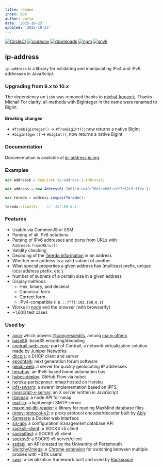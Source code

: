 ```yaml
---
title: readme
index: 986
author: parsa
date: '2025-10-23'
updated: '2025-10-23'
---
```

[![CircleCI](https://dl.circleci.com/status-badge/img/circleci/9fJmTZfn8d8p7GtVt688PY/JjriGjhcxBD6zYKygMZaet/tree/master.svg?style=svg&circle-token=7baede7efd3db5f1f25fb439e97d5f695ff76318)](https://dl.circleci.com/status-badge/redirect/circleci/9fJmTZfn8d8p7GtVt688PY/JjriGjhcxBD6zYKygMZaet/tree/master)
[![codecov]](https://codecov.io/github/beaugunderson/ip-address?branch=master)
[![downloads]](https://www.npmjs.com/package/ip-address)
[![npm]](https://www.npmjs.com/package/ip-address)
[![snyk]](https://snyk.io/test/github/beaugunderson/ip-address)

[codecov]: https://codecov.io/github/beaugunderson/ip-address/coverage.svg?branch=master
[downloads]: https://img.shields.io/npm/dm/ip-address.svg
[npm]: https://img.shields.io/npm/v/ip-address.svg
[snyk]: https://snyk.io/test/github/beaugunderson/ip-address/badge.svg

## ip-address

`ip-address` is a library for validating and manipulating IPv4 and IPv6
addresses in JavaScript.

### Upgrading from 9.x to 10.x

The dependency on `jsbn` was removed thanks to
[michal-kocarek](https://github.com/michal-kocarek). Thanks Michal! For
clarity, all methods with BigInteger in the name were renamed to BigInt.

#### Breaking changes

- `#fromBigInteger()` → `#fromBigInt()`; now returns a native BigInt
- `#bigInteger()` → `#bigInt()`; now returns a native BigInt

### Documentation

Documentation is available at [ip-address.js.org](http://ip-address.js.org/).

### Examples

```js
var Address6 = require('ip-address').Address6;

var address = new Address6('2001:0:ce49:7601:e866:efff:62c3:fffe');

var teredo = address.inspectTeredo();

teredo.client4;    // '157.60.0.1'
```

### Features

- Usable via CommonJS or ESM
- Parsing of all IPv6 notations
- Parsing of IPv6 addresses and ports from URLs with `Address6.fromURL(url)`
- Validity checking
- Decoding of the [Teredo
  information](http://en.wikipedia.org/wiki/Teredo_tunneling#IPv6_addressing)
  in an address
- Whether one address is a valid subnet of another
- What special properties a given address has (multicast prefix, unique
  local address prefix, etc.)
- Number of subnets of a certain size in a given address
- Display methods
  - Hex, binary, and decimal
  - Canonical form
  - Correct form
  - IPv4-compatible (i.e. `::ffff:192.168.0.1`)
- Works in [node](http://nodejs.org/) and the browser (with browserify)
- ~1,600 test cases

### Used by

- [anon](https://github.com/edsu/anon) which powers
  [@congressedits](https://twitter.com/congressedits), among
  [many others](https://github.com/edsu/anon#community)
- [base85](https://github.com/noseglid/base85): base85 encoding/decoding
- [contrail-web-core](https://github.com/Juniper/contrail-web-core): part of
  Contrail, a network virtualization solution made by Juniper Networks
- [dhcpjs](https://github.com/apaprocki/node-dhcpjs): a DHCP client and server
- [epochtalk](https://github.com/epochtalk/epochtalk): next generation forum
  software
- [geoip-web](https://github.com/tfrce/node-geoip-web): a server for
  quickly geolocating IP addresses
- [hexabus](https://github.com/mysmartgrid/hexabus): an IPv6-based home
  automation bus
- [hubot-deploy](https://github.com/atmos/hubot-deploy): GitHub Flow via hubot
- [heroku-portscanner](https://github.com/robison/heroku-portscanner): nmap
  hosted on Heroku
- [ipfs-swarm](https://github.com/diasdavid/node-ipfs-swarm): a swarm
  implementation based on IPFS
- [javascript-x-server](https://github.com/GothAck/javascript-x-server): an X
  server written in JavaScript
- [libnmap](https://github.com/jas-/node-libnmap): a node API for nmap
- [mail-io](https://github.com/mofux/mail-io): a lightweight SMTP server
- [maxmind-db-reader](https://github.com/PaddeK/node-maxmind-db): a library for
  reading MaxMind database files
- [proxy-protocol-v2](https://github.com/ably/proxy-protocol-v2): a proxy
  protocol encoder/decoder built by [Ably](https://www.ably.io/)
- [Samsara](https://github.com/mariusGundersen/Samsara): a Docker web interface
- [sis-api](https://github.com/sis-cmdb/sis-api): a configuration management
  database API
- [socks5-client](https://github.com/mattcg/socks5-client): a SOCKS v5 client
- [socksified](https://github.com/vially/node-socksified): a SOCKS v5 client
- [socksv5](https://github.com/mscdex/socksv5): a SOCKS v5 server/client
- [ssdapi](https://github.com/rsolomou/ssdapi): an API created by the
  University of Portsmouth
- [SwitchyOmega](https://github.com/FelisCatus/SwitchyOmega): a [Chrome
  extension](https://chrome.google.com/webstore/detail/padekgcemlokbadohgkifijomclgjgif)
  for switching between multiple proxies with ~311k users!
- [swiz](https://github.com/racker/node-swiz): a serialization framework built
  and used by [Rackspace](http://www.rackspace.com/)
